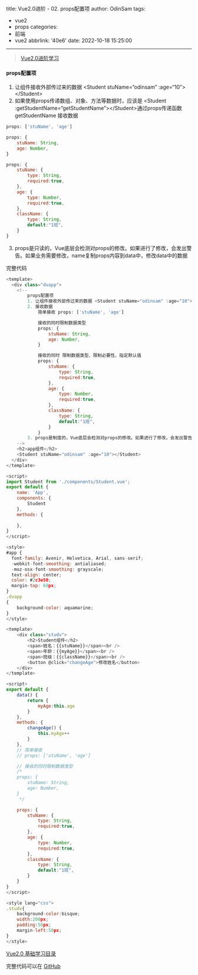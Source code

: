 title: Vue2.0进阶 - 02. props配置项
author: OdinSam
tags:
  - vue2
  - props
categories:
  - 前端
  - vue2
abbrlink: '40e6'
date: 2022-10-18 15:25:00
---
> [Vue2.0进阶学习](/articles/e255.html) 

<!--more-->

#### props配置项
1. 让组件接收外部传过来的数据 &lt;Student stuName=“odinsam” :age=“10”&gt;&lt;/Student&gt;
2. 如果使用props传递数组、对象、方法等数据时，应该是 &lt;Student :getStudentName=“getStudentName”&gt;&lt;/Student&gt;通过props传递函数getStudentName
接收数据
```js 简单接收
props: ['stuName', 'age']
```

```js 接收的同时规范数据类型
props: {
    stuName: String,
    age: Number,
}
```

```js 接收的同时 限制数据类型、限制必要性、指定默认值
props: {
    stuName: {
        type: String,
        required:true,
    },
    age: {
        type: Number,
        required:true,
    },
    className: {
        type: String,
        default:"1班",
    }
}
```
3. props是只读的，Vue底层会检测对props的修改。如果进行了修改，会发出警告。如果业务需要修改，name复制props内容到data中，修改data中的数据

完整代码
```js app.vue
<template>
  <div class="dvapp">
    <!--
        props配置项
        1. 让组件接收外部传过来的数据 <Student stuName="odinsam" :age="10"></Student>
        2. 接收数据
            简单接收 props: ['stuName', 'age']

            接收的同时限制数据类型
            props: {
                stuName: String,
                age: Number,
            }

            接收的同时 限制数据类型、限制必要性、指定默认值
            props: {
                stuName: {
                    type: String,
                    required:true,
                },
                age: {
                    type: Number,
                    required:true,
                },
                className: {
                    type: String,
                    default:"1班",
                }
            }
        3. props是制度的，Vue底层会检测对props的修改。如果进行了修改，会发出警告。如果业务需要修改，name复制props内容到data中，修改data中的数据
    -->
    <h2>app组件</h2>
    <Student stuName="odinsam" :age="10"></Student>
  </div>
</template>

<script>
import Student from './components/Student.vue';
export default {
    name: 'App',
    components: {
        Student
    },
    methods: {
        
    },
}
</script>

<style>
#app {
  font-family: Avenir, Helvetica, Arial, sans-serif;
  -webkit-font-smoothing: antialiased;
  -moz-osx-font-smoothing: grayscale;
  text-align: center;
  color: #2c3e50;
  margin-top: 60px;
}
.dvapp
{
    background-color: aquamarine;
}
</style>
```

```js student.vue
<template>
    <div class="studv">
        <h2>Student组件</h2>
        <span>姓名：{{stuName}}</span><br />
        <span>年龄：{{myAge}}</span><br />
        <span>班级：{{className}}</span><br />
        <button @click="changeAge">修改姓名</button>
    </div>
</template>

<script>
export default {
    data() {
        return {
            myAge:this.age
        }
    },
    methods: {
        changeAge() {
            this.myAge++
        }
    },
    // 简单接收
    // props: ['stuName', 'age']

    // 接收的同时限制数据类型
    /*
    props: {
        stuName: String,
        age: Number,
    }
     */

    props: {
        stuName: {
            type: String,
            required:true,
        },
        age: {
            type: Number,
            required:true,
        },
        className: {
            type: String,
            default:"1班",
        }
    }
}
</script>

<style lang="css">
.studv{
    background-color:bisque;
    width:200px;
    padding:50px;
    margin-left:50px;
}
</style>
```

[Vue2.0 基础学习目录](/articles/da3d.html)  

完整代码可以在 [GitHub](https://github.com/odinsam/learn-vue2.0)